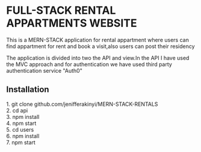 <h1>FULL-STACK RENTAL APPARTMENTS WEBSITE</h1>
<p>This is a MERN-STACK application for rental appartment where users can find appartment for rent and book a visit,also users can post their residency</p>
<p>The application is divided into two the API and view.In the API I have used the MVC approach and for authentication we have used third party authentication service "Auth0"</p>
<h2>Installation</h2>
1. git clone github.com/jenifferakinyi/MERN-STACK-RENTALS<br>
2. cd api<br>
3. npm install<br>
4. npm start<br>
5. cd users<br>
6. npm install<br>
7. npm start<br>
